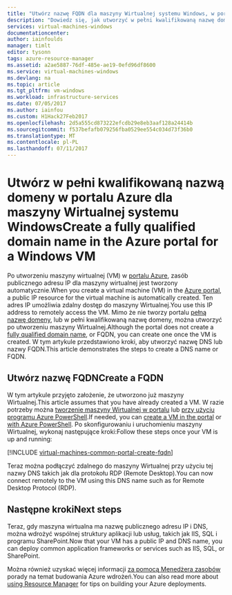 ```yaml
---
title: "Utwórz nazwę FQDN dla maszyny Wirtualnej systemu Windows, w portalu Azure | Dokumentacja firmy Microsoft"
description: "Dowiedz się, jak utworzyć w pełni kwalifikowaną nazwę domeny lub nazwę FQDN dla Menedżera zasobów na podstawie maszyny wirtualnej w portalu Azure."
services: virtual-machines-windows
documentationcenter: 
author: iainfoulds
manager: timlt
editor: tysonn
tags: azure-resource-manager
ms.assetid: a2ae5887-76df-485e-ae19-0efd96df8600
ms.service: virtual-machines-windows
ms.devlang: na
ms.topic: article
ms.tgt_pltfrm: vm-windows
ms.workload: infrastructure-services
ms.date: 07/05/2017
ms.author: iainfou
ms.custom: H1Hack27Feb2017
ms.openlocfilehash: 2d5a555cd873222efcdb29e8eb3aaf128a24414b
ms.sourcegitcommit: f537befafb079256fba0529ee554c034d73f36b0
ms.translationtype: MT
ms.contentlocale: pl-PL
ms.lasthandoff: 07/11/2017
---
```

# <a name="create-a-fully-qualified-domain-name-in-the-azure-portal-for-a-windows-vm"></a><span data-ttu-id="a8798-103">Utwórz w pełni kwalifikowaną nazwą domeny w portalu Azure dla maszyny Wirtualnej systemu Windows</span><span class="sxs-lookup"><span data-stu-id="a8798-103">Create a fully qualified domain name in the Azure portal for a Windows VM</span></span>

<span data-ttu-id="a8798-104">Po utworzeniu maszyny wirtualnej (VM) w [portalu Azure](https://portal.azure.com), zasób publicznego adresu IP dla maszyny wirtualnej jest tworzony automatycznie.</span><span class="sxs-lookup"><span data-stu-id="a8798-104">When you create a virtual machine (VM) in the [Azure portal](https://portal.azure.com), a public IP resource for the virtual machine is automatically created.</span></span> <span data-ttu-id="a8798-105">Ten adres IP umożliwia zdalny dostęp do maszyny Wirtualnej.</span><span class="sxs-lookup"><span data-stu-id="a8798-105">You use this IP address to remotely access the VM.</span></span> <span data-ttu-id="a8798-106">Mimo że nie tworzy portalu [pełną nazwę domeny](https://en.wikipedia.org/wiki/Fully_qualified_domain_name), lub w pełni kwalifikowaną nazwę domeny, można utworzyć po utworzeniu maszyny Wirtualnej.</span><span class="sxs-lookup"><span data-stu-id="a8798-106">Although the portal does not create a [fully qualified domain name](https://en.wikipedia.org/wiki/Fully_qualified_domain_name), or FQDN, you can create one once the VM is created.</span></span> <span data-ttu-id="a8798-107">W tym artykule przedstawiono kroki, aby utworzyć nazwę DNS lub nazwy FQDN.</span><span class="sxs-lookup"><span data-stu-id="a8798-107">This article demonstrates the steps to create a DNS name or FQDN.</span></span>

## <a name="create-a-fqdn"></a><span data-ttu-id="a8798-108">Utwórz nazwę FQDN</span><span class="sxs-lookup"><span data-stu-id="a8798-108">Create a FQDN</span></span>
<span data-ttu-id="a8798-109">W tym artykule przyjęto założenie, że utworzono już maszyny Wirtualnej.</span><span class="sxs-lookup"><span data-stu-id="a8798-109">This article assumes that you have already created a VM.</span></span> <span data-ttu-id="a8798-110">W razie potrzeby można [tworzenie maszyny Wirtualnej w portalu](quick-create-portal.md) lub [przy użyciu programu Azure PowerShell](quick-create-powershell.md).</span><span class="sxs-lookup"><span data-stu-id="a8798-110">If needed, you can [create a VM in the portal](quick-create-portal.md) or [with Azure PowerShell](quick-create-powershell.md).</span></span> <span data-ttu-id="a8798-111">Po skonfigurowaniu i uruchomieniu maszyny Wirtualnej, wykonaj następujące kroki:</span><span class="sxs-lookup"><span data-stu-id="a8798-111">Follow these steps once your VM is up and running:</span></span>

[!INCLUDE [virtual-machines-common-portal-create-fqdn](../../../includes/virtual-machines-common-portal-create-fqdn.md)]

<span data-ttu-id="a8798-112">Teraz można podłączyć zdalnego do maszyny Wirtualnej przy użyciu tej nazwy DNS takich jak dla protokołu RDP (Remote Desktop).</span><span class="sxs-lookup"><span data-stu-id="a8798-112">You can now connect remotely to the VM using this DNS name such as for Remote Desktop Protocol (RDP).</span></span>

## <a name="next-steps"></a><span data-ttu-id="a8798-113">Następne kroki</span><span class="sxs-lookup"><span data-stu-id="a8798-113">Next steps</span></span>
<span data-ttu-id="a8798-114">Teraz, gdy maszyna wirtualna ma nazwę publicznego adresu IP i DNS, można wdrożyć wspólnej struktury aplikacji lub usług, takich jak IIS, SQL i programu SharePoint.</span><span class="sxs-lookup"><span data-stu-id="a8798-114">Now that your VM has a public IP and DNS name, you can deploy common application frameworks or services such as IIS, SQL, or SharePoint.</span></span>

<span data-ttu-id="a8798-115">Można również uzyskać więcej informacji [za pomocą Menedżera zasobów](../../azure-resource-manager/resource-group-overview.md) porady na temat budowania Azure wdrożeń.</span><span class="sxs-lookup"><span data-stu-id="a8798-115">You can also read more about [using Resource Manager](../../azure-resource-manager/resource-group-overview.md) for tips on building your Azure deployments.</span></span>

